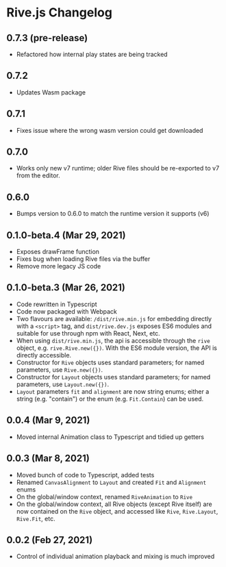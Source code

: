 # Rive.js Changelog

## 0.7.3 (pre-release)
- Refactored how internal play states are being tracked
## 0.7.2
- Updates Wasm package

## 0.7.1
- Fixes issue where the wrong wasm version could get downloaded

## 0.7.0
- Works only new v7 runtime; older Rive files should be re-exported to v7 from the editor.

## 0.6.0
- Bumps version to 0.6.0 to match the runtime version it supports (v6)

## 0.1.0-beta.4 (Mar 29, 2021)
- Exposes drawFrame function
- Fixes bug when loading Rive files via the buffer
- Remove more legacy JS code

## 0.1.0-beta.3 (Mar 26, 2021)
- Code rewritten in Typescript
- Code now packaged with Webpack
- Two flavours are available: `/dist/rive.min.js` for embedding directly with a `<script>` tag, and `dist/rive.dev.js` exposes ES6 modules and suitable for use through npm with React, Next, etc.
- When using `dist/rive.min.js`, the api is accessible through the `rive` object, e.g. `rive.Rive.new({})`. With the ES6 module version, the API is directly accessible.
- Constructor for `Rive` objects uses standard parameters; for named parameters, use `Rive.new({})`.
- Constructor for `Layout` objects uses standard parameters; for named parameters, use `Layout.new({})`.
- `Layout` parameters `fit` and `alignment` are now string enums; either a string (e.g. "contain") or the enum (e.g. `Fit.Contain`) can be used.

## 0.0.4 (Mar 9, 2021)
- Moved internal Animation class to Typescript and tidied up getters

## 0.0.3 (Mar 8, 2021)
- Moved bunch of code to Typescript, added tests
- Renamed `CanvasAlignment` to `Layout` and created `Fit` and `Alignment` enums
- On the global/window context, renamed `RiveAnimation` to `Rive`
- On the global/window context, all Rive objects (except Rive itself) are now contained on the `Rive` object, and accessed like `Rive`, `Rive.Layout`, `Rive.Fit`, etc.

## 0.0.2 (Feb 27, 2021)
- Control of individual animation playback and mixing is much improved